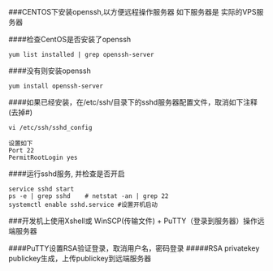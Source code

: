 ###CENTOS下安装openssh,以方便远程操作服务器
如下服务器是 实际的VPS服务器

####检查CentOS是否安装了openssh
```
yum list installed | grep openssh-server
```

####没有则安装openssh
```
yum install openssh-server
```

####如果已经安装，在/etc/ssh/目录下的sshd服务器配置文件，取消如下注释(去掉#)
```
vi /etc/ssh/sshd_config

设置如下
Port 22
PermitRootLogin yes
```
####运行sshd服务, 并检查是否开启
```
service sshd start
ps -e | grep sshd    # netstat -an | grep 22
systemctl enable sshd.service #设置开机启动
```



###开发机上使用Xshell或 WinSCP(传输文件) + PuTTY（登录到服务器）操作远端服务器

####PuTTY设置RSA验证登录，取消用户名，密码登录
#####RSA privatekey publickey生成，上传publickey到远端服务器

